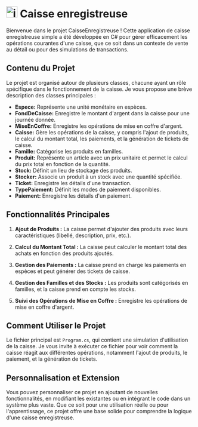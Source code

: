 #  <img width="30px" height="30px" alt="icone" src="https://cdn-icons-png.flaticon.com/128/4230/4230567.png"> Caisse enregistreuse

Bienvenue dans le projet CaisseEnregistreuse ! Cette application de caisse enregistreuse simple a été développée en C# pour gérer efficacement les opérations courantes d'une caisse, que ce soit dans un contexte de vente au détail ou pour des simulations de transactions.

## Contenu du Projet

Le projet est organisé autour de plusieurs classes, chacune ayant un rôle spécifique dans le fonctionnement de la caisse. Je vous propose une brève description des classes principales :

- **Espece:** Représente une unité monétaire en espèces.
- **FondDeCaisse:** Enregistre le montant d'argent dans la caisse pour une journée donnée.
- **MiseEnCoffre:** Enregistre les opérations de mise en coffre d'argent.
- **Caisse:** Gère les opérations de la caisse, y compris l'ajout de produits, le calcul du montant total, les paiements, et la génération de tickets de caisse.
- **Famille:** Catégorise les produits en familles.
- **Produit:** Représente un article avec un prix unitaire et permet le calcul du prix total en fonction de la quantité.
- **Stock:** Définit un lieu de stockage des produits.
- **Stocker:** Associe un produit à un stock avec une quantité spécifiée.
- **Ticket:** Enregistre les détails d'une transaction.
- **TypePaiement:** Définit les modes de paiement disponibles.
- **Paiement:** Enregistre les détails d'un paiement.

## Fonctionnalités Principales

1. **Ajout de Produits :** La caisse permet d'ajouter des produits avec leurs caractéristiques (libellé, description, prix, etc.).

2. **Calcul du Montant Total :** La caisse peut calculer le montant total des achats en fonction des produits ajoutés.

3. **Gestion des Paiements :** La caisse prend en charge les paiements en espèces et peut générer des tickets de caisse.

4. **Gestion des Familles et des Stocks :** Les produits sont catégorisés en familles, et la caisse prend en compte les stocks.

5. **Suivi des Opérations de Mise en Coffre :** Enregistre les opérations de mise en coffre d'argent.

## Comment Utiliser le Projet

Le fichier principal est `Program.cs`, qui contient une simulation d'utilisation de la caisse. Je vous invite à exécuter ce fichier pour voir comment la caisse réagit aux différentes opérations, notamment l'ajout de produits, le paiement, et la génération de tickets.

## Personnalisation et Extension

Vous pouvez personnaliser ce projet en ajoutant de nouvelles fonctionnalités, en modifiant les existantes ou en intégrant le code dans un système plus vaste. Que ce soit pour une utilisation réelle ou pour l'apprentissage, ce projet offre une base solide pour comprendre la logique d'une caisse enregistreuse.
